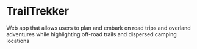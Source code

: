 # TrailTrekker
Web app that allows users to plan and embark on road trips and overland adventures while highlighting off-road trails and dispersed camping locations
